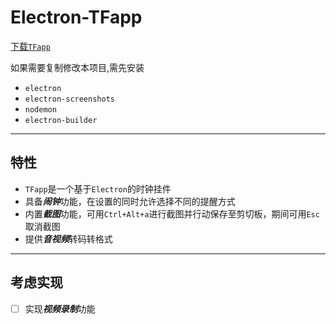 # Electron-TFapp

[下载`TFapp`](https://github.com/tongfei-xpl/Electron-TFapp/releases)

如果需要复制修改本项目,需先安装

- `electron`
- `electron-screenshots`
- `nodemon`
- `electron-builder`

------

## 特性

- `TFapp`是一个基于`Electron`的时钟挂件
- 具备***闹钟***功能，在设置的同时允许选择不同的提醒方式<!--（未实现）-->
- 内置***截图***功能，可用`Ctrl+Alt+a`进行截图并行动保存至剪切板，期间可用`Esc`取消截图
- 提供***音视频***转码转格式

------

## 考虑实现

- [ ] 实现***视频录制***功能





